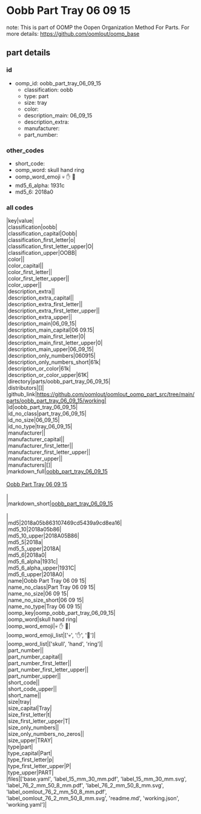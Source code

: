# Oobb Part Tray 06 09 15  

note: This is part of OOMP the Oopen Organization Method For Parts. For more details: https://github.com/oomlout/oomp_base

##  part details





### id
* oomp_id: oobb_part_tray_06_09_15
  * classification: oobb
  * type: part
  * size: tray
  * color: 
  * description_main: 06_09_15
  * description_extra: 
  * manufacturer: 
  * part_number: 

### other_codes
* short_code: 
* oomp_word: skull hand ring
* oomp_word_emoji :skull: :hand: :ring:
* md5_6_alpha: 1931c
* md5_6: 2018a0

### all codes 
|key|value|  
|classification|oobb|  
|classification_capital|Oobb|  
|classification_first_letter|o|  
|classification_first_letter_upper|O|  
|classification_upper|OOBB|  
|color||  
|color_capital||  
|color_first_letter||  
|color_first_letter_upper||  
|color_upper||  
|description_extra||  
|description_extra_capital||  
|description_extra_first_letter||  
|description_extra_first_letter_upper||  
|description_extra_upper||  
|description_main|06_09_15|  
|description_main_capital|06 09.15|  
|description_main_first_letter|0|  
|description_main_first_letter_upper|0|  
|description_main_upper|06_09_15|  
|description_only_numbers|060915|  
|description_only_numbers_short|61k|  
|description_or_color|61k|  
|description_or_color_upper|61K|  
|directory|parts/oobb_part_tray_06_09_15|  
|distributors|[]|  
|github_link|https://github.com/oomlout/oomlout_oomp_part_src/tree/main/parts/oobb_part_tray_06_09_15/working|  
|id|oobb_part_tray_06_09_15|  
|id_no_class|part_tray_06_09_15|  
|id_no_size|06_09_15|  
|id_no_type|tray_06_09_15|  
|manufacturer||  
|manufacturer_capital||  
|manufacturer_first_letter||  
|manufacturer_first_letter_upper||  
|manufacturer_upper||  
|manufacturers|[]|  
|markdown_full|[oobb_part_tray_06_09_15](https://github.com/oomlout/oomlout_oomp_part_src/tree/main/parts/oobb_part_tray_06_09_15/working)<br>[](https://github.com/oomlout/oomlout_oomp_part_src/tree/main/parts/oobb_part_tray_06_09_15/working)<br>[Oobb Part Tray 06 09 15](https://github.com/oomlout/oomlout_oomp_part_src/tree/main/parts/oobb_part_tray_06_09_15/working)<br><br>|  
|markdown_short|[oobb_part_tray_06_09_15](https://github.com/oomlout/oomlout_oomp_part_src/tree/main/parts/oobb_part_tray_06_09_15/working)<br><br>|  
|md5|2018a05b863107469cd5439a9cd8ea16|  
|md5_10|2018a05b86|  
|md5_10_upper|2018A05B86|  
|md5_5|2018a|  
|md5_5_upper|2018A|  
|md5_6|2018a0|  
|md5_6_alpha|1931c|  
|md5_6_alpha_upper|1931C|  
|md5_6_upper|2018A0|  
|name|Oobb Part Tray 06 09 15|  
|name_no_class|Part Tray 06 09 15|  
|name_no_size|06 09 15|  
|name_no_size_short|06 09 15|  
|name_no_type|Tray 06 09 15|  
|oomp_key|oomp_oobb_part_tray_06_09_15|  
|oomp_word|skull hand ring|  
|oomp_word_emoji|:skull: :hand: :ring:|  
|oomp_word_emoji_list|[':skull:', ':hand:', ':ring:']|  
|oomp_word_list|['skull', 'hand', 'ring']|  
|part_number||  
|part_number_capital||  
|part_number_first_letter||  
|part_number_first_letter_upper||  
|part_number_upper||  
|short_code||  
|short_code_upper||  
|short_name||  
|size|tray|  
|size_capital|Tray|  
|size_first_letter|t|  
|size_first_letter_upper|T|  
|size_only_numbers||  
|size_only_numbers_no_zeros||  
|size_upper|TRAY|  
|type|part|  
|type_capital|Part|  
|type_first_letter|p|  
|type_first_letter_upper|P|  
|type_upper|PART|  
|files|['base.yaml', 'label_15_mm_30_mm.pdf', 'label_15_mm_30_mm.svg', 'label_76_2_mm_50_8_mm.pdf', 'label_76_2_mm_50_8_mm.svg', 'label_oomlout_76_2_mm_50_8_mm.pdf', 'label_oomlout_76_2_mm_50_8_mm.svg', 'readme.md', 'working.json', 'working.yaml']|  

